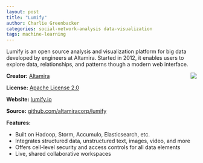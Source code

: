 ```yaml
---
layout: post
title: "Lumify"
author: Charlie Greenbacker
categories: social-network-analysis data-visualization
tags: machine-learning
---
```

Lumify is an open source analysis and visualization platform for big data developed by engineers at Altamira. Started in 2012, it enables users to explore data, relationships, and patterns though a modern web interface.

[<img style="float: right" src="{{ site.url }}/img/Lumify-logo.png" />](http://lumify.io/)

__Creator:__ [Altamira](https://www.altamiracorp.com/)

__License:__ [Apache License 2.0](http://opensource.org/licenses/Apache-2.0)

__Website:__ [lumify.io](http://lumify.io/)

__Source:__ [github.com/altamiracorp/lumify](https://github.com/altamiracorp/lumify)

__Features:__

* Built on Hadoop, Storm, Accumulo, Elasticsearch, etc.
* Integrates structured data, unstructured text, images, video, and more
* Offers cell-level security and access controls for all data elements
* Live, shared collaborative workspaces


